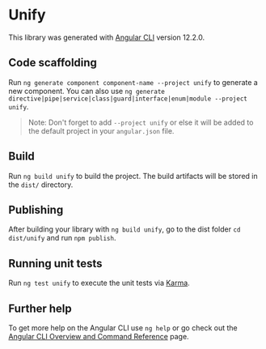 # Unify

This library was generated with [Angular CLI](https://github.com/angular/angular-cli) version 12.2.0.

## Code scaffolding

Run `ng generate component component-name --project unify` to generate a new component. You can also use `ng generate directive|pipe|service|class|guard|interface|enum|module --project unify`.
> Note: Don't forget to add `--project unify` or else it will be added to the default project in your `angular.json` file. 

## Build

Run `ng build unify` to build the project. The build artifacts will be stored in the `dist/` directory.

## Publishing

After building your library with `ng build unify`, go to the dist folder `cd dist/unify` and run `npm publish`.

## Running unit tests

Run `ng test unify` to execute the unit tests via [Karma](https://karma-runner.github.io).

## Further help

To get more help on the Angular CLI use `ng help` or go check out the [Angular CLI Overview and Command Reference](https://angular.io/cli) page.
